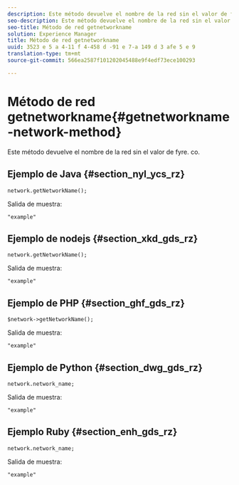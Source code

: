 ```yaml
---
description: Este método devuelve el nombre de la red sin el valor de fyre. co.
seo-description: Este método devuelve el nombre de la red sin el valor de fyre. co.
seo-title: Método de red getnetworkname
solution: Experience Manager
title: Método de red getnetworkname
uuid: 3523 e 5 a 4-11 f 4-458 d -91 e 7-a 149 d 3 afe 5 e 9
translation-type: tm+mt
source-git-commit: 566ea2587f101202045488e9f4edf73ece100293

---
```



# Método de red getnetworkname{#getnetworkname-network-method}

Este método devuelve el nombre de la red sin el valor de fyre. co.

## Ejemplo de Java {#section_nyl_ycs_rz}

```
network.getNetworkName();
```

Salida de muestra:

```
"example" 
```

## Ejemplo de nodejs {#section_xkd_gds_rz}

```
network.getNetworkName();
```

Salida de muestra:

```
"example" 
```

## Ejemplo de PHP {#section_ghf_gds_rz}

```
$network->getNetworkName(); 
```

Salida de muestra:

```
"example" 
```

## Ejemplo de Python {#section_dwg_gds_rz}

```
network.network_name; 
```

Salida de muestra:

```
"example" 
```

## Ejemplo Ruby {#section_enh_gds_rz}

```
network.network_name; 
```

Salida de muestra:

```
"example" 
```

